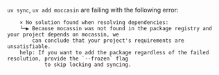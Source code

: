 `uv sync`, `uv add moccasin` are failing with the following error:

```
    × No solution found when resolving dependencies:
    ╰─▶ Because mocassin was not found in the package registry and your project depends on mocassin, we
        can conclude that your project's requirements are unsatisfiable.
    help: If you want to add the package regardless of the failed resolution, provide the `--frozen` flag
            to skip locking and syncing.
```